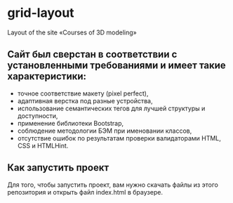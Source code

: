 # grid-layout
Layout of the site «Courses of 3D modeling»

## Сайт был сверстан в соответствии с установленными требованиями и имеет такие характеристики:

- точное соответствие макету (pixel perfect),
- адаптивная верстка под разные устройства,
- использование семантических тегов для лучшей структуры и доступности,
- применение библиотеки Bootstrap,
- соблюдение методологии БЭМ при именовании классов,
- отсутствие ошибок по результатам проверки валидаторами HTML, CSS и HTMLHint.

## Как запустить проект

Для того, чтобы запустить проект, вам нужно скачать файлы из этого репозитория и открыть файл index.html в браузере.
